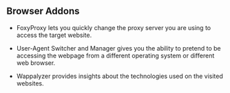 ## Browser Addons

- FoxyProxy lets you quickly change the proxy server you are using to access the target website.

- User-Agent Switcher and Manager gives you the ability to pretend to be accessing the webpage from a different operating system or different web browser. 

- Wappalyzer provides insights about the technologies used on the visited websites.
